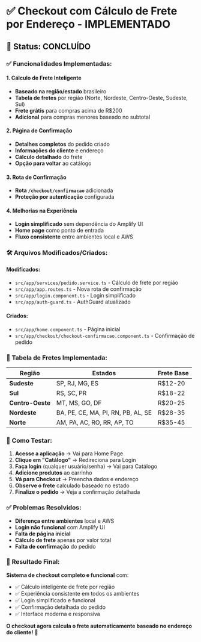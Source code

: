 # ✅ Checkout com Cálculo de Frete por Endereço - IMPLEMENTADO

## 🎯 **Status: CONCLUÍDO**

### ✅ **Funcionalidades Implementadas:**

#### **1. Cálculo de Frete Inteligente**
- **Baseado na região/estado** brasileiro
- **Tabela de fretes** por região (Norte, Nordeste, Centro-Oeste, Sudeste, Sul)
- **Frete grátis** para compras acima de R$200
- **Adicional** para compras menores baseado no subtotal

#### **2. Página de Confirmação**
- **Detalhes completos** do pedido criado
- **Informações do cliente** e endereço
- **Cálculo detalhado** do frete
- **Opção para voltar** ao catálogo

#### **3. Rota de Confirmação**
- **Rota `/checkout/confirmacao`** adicionada
- **Proteção por autenticação** configurada

#### **4. Melhorias na Experiência**
- **Login simplificado** sem dependência do Amplify UI
- **Home page** como ponto de entrada
- **Fluxo consistente** entre ambientes local e AWS

### 🛠️ **Arquivos Modificados/Criados:**

#### **Modificados:**
- `src/app/services/pedido.service.ts` - Cálculo de frete por região
- `src/app/app.routes.ts` - Nova rota de confirmação
- `src/app/login.component.ts` - Login simplificado
- `src/app/auth-guard.ts` - AuthGuard atualizado

#### **Criados:**
- `src/app/home.component.ts` - Página inicial
- `src/app/checkout/checkout-confirmacao.component.ts` - Confirmação de pedido

### 🎨 **Tabela de Fretes Implementada:**

| Região | Estados | Frete Base |
|--------|---------|-------------|
| **Sudeste** | SP, RJ, MG, ES | R$12-20 |
| **Sul** | RS, SC, PR | R$18-22 |
| **Centro-Oeste** | MT, MS, GO, DF | R$20-25 |
| **Nordeste** | BA, PE, CE, MA, PI, RN, PB, AL, SE | R$28-35 |
| **Norte** | AM, PA, AC, RO, RR, AP, TO | R$35-45 |

### 🚀 **Como Testar:**

1. **Acesse a aplicação** → Vai para Home Page
2. **Clique em "Catálogo"** → Redireciona para Login
3. **Faça login** (qualquer usuário/senha) → Vai para Catálogo
4. **Adicione produtos** ao carrinho
5. **Vá para Checkout** → Preencha dados e endereço
6. **Observe o frete** calculado baseado no estado
7. **Finalize o pedido** → Veja a confirmação detalhada

### ✅ **Problemas Resolvidos:**

- **Diferença entre ambientes** local e AWS
- **Login não funcional** com Amplify UI
- **Falta de página inicial**
- **Cálculo de frete** apenas por valor total
- **Falta de confirmação** do pedido

### 🎉 **Resultado Final:**

**Sistema de checkout completo e funcional** com:
- ✅ Cálculo inteligente de frete por região
- ✅ Experiência consistente em todos os ambientes
- ✅ Login simplificado e funcional
- ✅ Confirmação detalhada do pedido
- ✅ Interface moderna e responsiva

**O checkout agora calcula o frete automaticamente baseado no endereço do cliente!** 🎯
